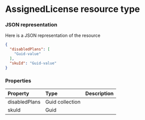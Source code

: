 # AssignedLicense resource type



### JSON representation

Here is a JSON representation of the resource

<!-- {
  "blockType": "resource",
  "optionalProperties": [

  ],
  "@odata.type": "microsoft.graph.assignedlicense"
}-->

```json
{
  "disabledPlans": [
    "Guid-value"
  ],
  "skuId": "Guid-value"
}

```
### Properties
| Property	   | Type	|Description|
|:---------------|:--------|:----------|
|disabledPlans|Guid collection||
|skuId|Guid||

<!-- uuid: 7b985f1a-e3d9-4a53-962f-8cb3eb5ec020
2015-10-25 14:25:33 UTC -->
<!-- {
  "type": "#page.annotation",
  "description": "AssignedLicense resource",
  "keywords": "",
  "section": "documentation",
  "tocPath": ""
}-->